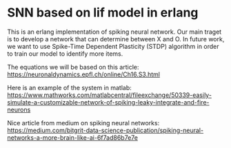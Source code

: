 # SNN based on lif model in erlang
This is an erlang implementation of spiking neural network. Our main traget is to develop a network that can determine between X and O.
In future work, we want to use Spike-Time Dependent Plasticity (STDP) algorithm in order to train our model to identify more items.

The equations we will be based on this article:
https://neuronaldynamics.epfl.ch/online/Ch16.S3.html

Here is an example of the system in matlab:
https://www.mathworks.com/matlabcentral/fileexchange/50339-easily-simulate-a-customizable-network-of-spiking-leaky-integrate-and-fire-neurons

Nice article from medium on spiking neural networks:
https://medium.com/bitgrit-data-science-publication/spiking-neural-networks-a-more-brain-like-ai-6f7ad86b7e7e

